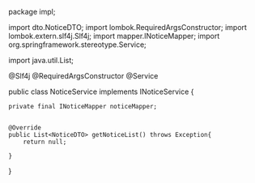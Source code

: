 
package impl;


import dto.NoticeDTO;
import lombok.RequiredArgsConstructor;
import lombok.extern.slf4j.Slf4j;
import mapper.INoticeMapper;
import org.springframework.stereotype.Service;

import java.util.List;

@Slf4j
@RequiredArgsConstructor
@Service

public class NoticeService implements INoticeService {
    
    private final INoticeMapper noticeMapper;
    
    
    @Override
    public List<NoticeDTO> getNoticeList() throws Exception{
        return null;
        
    }
}
